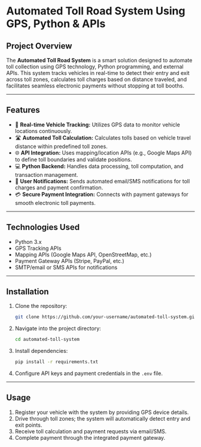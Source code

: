 # Automated Toll Road System Using GPS, Python & APIs

## Project Overview

The **Automated Toll Road System** is a smart solution designed to automate toll collection using GPS technology, Python programming, and external APIs. This system tracks vehicles in real-time to detect their entry and exit across toll zones, calculates toll charges based on distance traveled, and facilitates seamless electronic payments without stopping at toll booths.

---

## Features

- 🚗 **Real-time Vehicle Tracking:** Utilizes GPS data to monitor vehicle locations continuously.
- 🛣️ **Automated Toll Calculation:** Calculates tolls based on vehicle travel distance within predefined toll zones.
- 🌐 **API Integration:** Uses mapping/location APIs (e.g., Google Maps API) to define toll boundaries and validate positions.
- 💻 **Python Backend:** Handles data processing, toll computation, and transaction management.
- 🔔 **User Notifications:** Sends automated email/SMS notifications for toll charges and payment confirmation.
- 💳 **Secure Payment Integration:** Connects with payment gateways for smooth electronic toll payments.

---

## Technologies Used

- Python 3.x
- GPS Tracking APIs
- Mapping APIs (Google Maps API, OpenStreetMap, etc.)
- Payment Gateway APIs (Stripe, PayPal, etc.)
- SMTP/email or SMS APIs for notifications

---

## Installation

1. Clone the repository:
    ```bash
    git clone https://github.com/your-username/automated-toll-system.git
    ```
2. Navigate into the project directory:
    ```bash
    cd automated-toll-system
    ```
3. Install dependencies:
    ```bash
    pip install -r requirements.txt
    ```
4. Configure API keys and payment credentials in the `.env` file.

---

## Usage

1. Register your vehicle with the system by providing GPS device details.
2. Drive through toll zones; the system will automatically detect entry and exit points.
3. Receive toll calculation and payment requests via email/SMS.
4. Complete payment through the integrated payment gateway.


